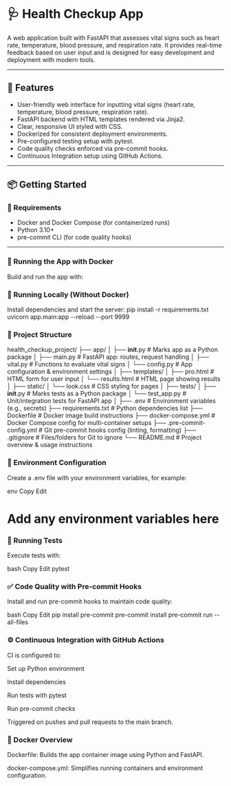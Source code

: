 # 🩺 Health Checkup App

A web application built with FastAPI that assesses vital signs such as heart rate, temperature, blood pressure, and respiration rate. It provides real-time feedback based on user input and is designed for easy development and deployment with modern tools.

---

## 🚀 Features

- User-friendly web interface for inputting vital signs (heart rate, temperature, blood pressure, respiration rate).
- FastAPI backend with HTML templates rendered via Jinja2.
- Clear, responsive UI styled with CSS.
- Dockerized for consistent deployment environments.
- Pre-configured testing setup with pytest.
- Code quality checks enforced via pre-commit hooks.
- Continuous Integration setup using GitHub Actions.

---

## 📦 Getting Started

### 🔧 Requirements

- Docker and Docker Compose (for containerized runs)
- Python 3.10+
- pre-commit CLI (for code quality hooks)

---

### 🐳 Running the App with Docker

Build and run the app with:





### 🧪 Running Locally (Without Docker)
Install dependencies and start the server:
pip install -r requirements.txt
uvicorn app.main:app --reload --port 9999

### 🧬 Project Structure
health_checkup_project/
├── app/
│   ├── __init__.py           # Marks app as a Python package
│   ├── main.py               # FastAPI app: routes, request handling
│   ├── vital.py              # Functions to evaluate vital signs
│   └── config.py             # App configuration & environment settings
│
├── templates/
│   ├── pro.html              # HTML form for user input
│   └── results.html          # HTML page showing results
│
├── static/
│   └── look.css              # CSS styling for pages
│
├── tests/
│   ├── __init__.py           # Marks tests as a Python package
│   └── test_app.py           # Unit/integration tests for FastAPI app
│
├── .env                      # Environment variables (e.g., secrets)
├── requirements.txt          # Python dependencies list
├── Dockerfile                # Docker image build instructions
├── docker-compose.yml        # Docker Compose config for multi-container setups
├── .pre-commit-config.yml    # Git pre-commit hooks config (linting, formatting)
├── .gitignore                # Files/folders for Git to ignore
└── README.md                 # Project overview & usage instructions


### 🔑 Environment Configuration
Create a .env file with your environment variables, for example:

env
Copy
Edit
# Add any environment variables here

### 🧪 Running Tests
Execute tests with:

bash
Copy
Edit
pytest
### ✅ Code Quality with Pre-commit Hooks
Install and run pre-commit hooks to maintain code quality:

bash
Copy
Edit
pip install pre-commit
pre-commit install
pre-commit run --all-files

### ⚙️ Continuous Integration with GitHub Actions
CI is configured to:

Set up Python environment

Install dependencies

Run tests with pytest

Run pre-commit checks

Triggered on pushes and pull requests to the main branch.

### 🐳 Docker Overview
Dockerfile: Builds the app container image using Python and FastAPI.

docker-compose.yml: Simplifies running containers and environment configuration.


